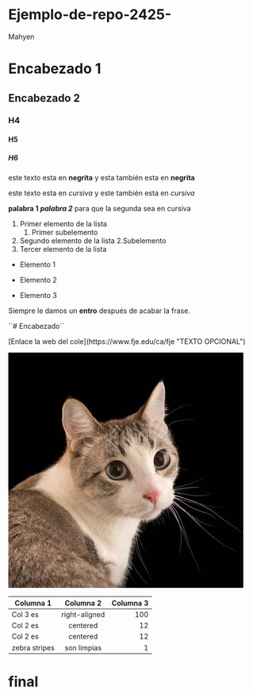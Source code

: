 # Ejemplo-de-repo-2425-
Mahyen
# Encabezado 1
## Encabezado 2
### H4
#### H5 
##### H6 

este texto esta en **negrita** y esta también esta en __negrita__

este texto esta en *cursiva* y este también esta en _cursiva_


**palabra 1 _palabra 2_** para que la segunda sea en cursiva

1. Primer elemento de la lista 
	1. Primer subelemento 
2. Segundo elemento de la lista 
	2.Subelemento
3. Tercer elemento de la lista 

* Elemento 1 
- Elemento 2 
+ Elemento 3

Siempre le damos un **entro** después de acabar la frase. 

``# Encabezado´´
</html> 
[Enlace la web del cole](https://www.fje.edu/ca/fje "TEXTO OPCIONAL")


![Cat]( https://github.com/MahyenQ/Ejemplo-de-repo-2425-/blob/main/Cat.jpg "Titulo opcional")


|Columna 1 |Columna 2 | Columna 3 |
|----------|:----------:|----------:|
|Col 3 es |right-aligned|100|
|Col 2 es |centered|12|
|Col 2 es |centered|12|
|zebra stripes |son limpias|1|

# final







